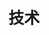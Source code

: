 ---
title: 技术
description:
image:

# Badge style
style:
    background: "9ecaff"
    color: "#fff"
---